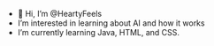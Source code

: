 - 👋 Hi, I’m @HeartyFeels
- I’m interested in learning about AI and how it works
- I’m currently learning Java, HTML, and CSS.

<!---
HeartyFeels/HeartyFeels is a ✨ special ✨ repository because its `README.md` (this file) appears on your GitHub profile.
You can click the Preview link to take a look at your changes.
--->
